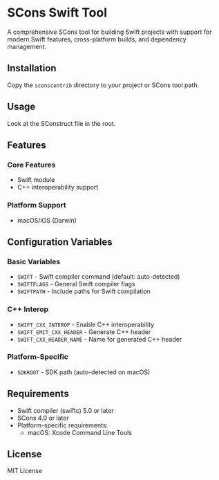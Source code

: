 # SCons Swift Tool

A comprehensive SCons tool for building Swift projects with support for modern Swift features, cross-platform builds, and dependency management.

## Installation

Copy the `sconscontrib` directory to your project or SCons tool path.

## Usage

Look at the SConstruct file in the root.

## Features

### Core Features
- Swift module
- C++ interoperability support

### Platform Support
- macOS/iOS (Darwin)

## Configuration Variables

### Basic Variables
- `SWIFT` - Swift compiler command (default: auto-detected)
- `SWIFTFLAGS` - General Swift compiler flags
- `SWIFTPATH` - Include paths for Swift compilation

### C++ Interop
- `SWIFT_CXX_INTEROP` - Enable C++ interoperability
- `SWIFT_EMIT_CXX_HEADER` - Generate C++ header
- `SWIFT_CXX_HEADER_NAME` - Name for generated C++ header

### Platform-Specific
- `SDKROOT` - SDK path (auto-detected on macOS)

## Requirements

- Swift compiler (swiftc) 5.0 or later
- SCons 4.0 or later
- Platform-specific requirements:
  - macOS: Xcode Command Line Tools

## License

MIT License
